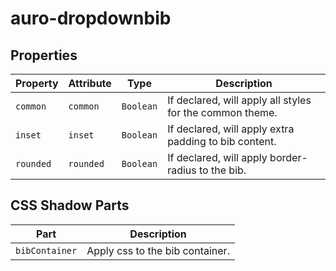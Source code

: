 # auro-dropdownbib

## Properties

| Property  | Attribute | Type        | Description                                      |
|-----------|-----------|-------------|--------------------------------------------------|
| `common`  | `common`  | ` Boolean ` | If declared, will apply all styles for the common theme. |
| `inset`   | `inset`   | ` Boolean ` | If declared, will apply extra padding to bib content. |
| `rounded` | `rounded` | ` Boolean ` | If declared, will apply border-radius to the bib. |

## CSS Shadow Parts

| Part           | Description                     |
|----------------|---------------------------------|
| `bibContainer` | Apply css to the bib container. |

